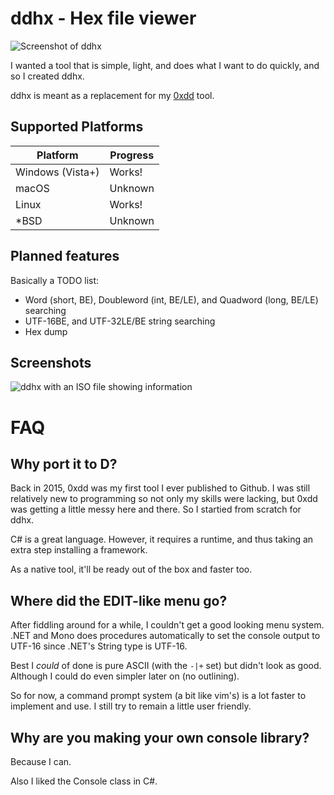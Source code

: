 # ddhx - Hex file viewer

![Screenshot of ddhx](https://dd86k.github.io/imgs/ddhx0.png)

I wanted a tool that is simple, light, and does what I want to do quickly, and so I created ddhx.

ddhx is meant as a replacement for my [0xdd](https://github.com/dd86k/0xdd) tool.

## Supported Platforms

| Platform | Progress |
|---|---|
| Windows (Vista+) | Works! |
| macOS | Unknown |
| Linux | Works! |
| *BSD | Unknown |

## Planned features
Basically a TODO list:

- Word (short, BE), Doubleword (int, BE/LE), and Quadword (long, BE/LE) searching
- UTF-16BE, and UTF-32LE/BE string searching
- Hex dump

## Screenshots

![ddhx with an ISO file showing information](https://dd86k.github.io/imgs/ddhx1.png)

# FAQ

## Why port it to D?
Back in 2015, 0xdd was my first tool I ever published to Github. I was still relatively new to programming so not only my skills were lacking, but 0xdd was getting a little messy here and there. So I startied from scratch for ddhx.

C# is a great language. However, it requires a runtime, and thus taking an extra step installing a framework.

As a native tool, it'll be ready out of the box and faster too.

## Where did the EDIT-like menu go?
After fiddling around for a while, I couldn't get a good looking menu system. .NET and Mono does procedures automatically to set the console output to UTF-16 since .NET's String type is UTF-16.

Best I _could_ of done is pure ASCII (with the `-|+` set) but didn't look as good. Although I could do even simpler later on (no outlining).

So for now, a command prompt system (a bit like vim's) is a lot faster to implement and use. I still try to remain a little user friendly.

## Why are you making your own console library?
Because I can.

Also I liked the Console class in C#.